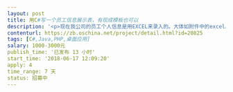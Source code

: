 ```yaml
---                
layout: post       
title: 用C#写一个员工信息展示表，有现成模板也可以           
description: '<p>现在我公司的员工个人信息是用EXCEL来录入的。大体如附件中的excel。</p><p><br></p><p><br></p><p>经常要复制excel中的内容来填充出 XX员工的简历。 附件中的word。</p><p><br></p><p><br></p><p>需求：需要用C#或其他桌面语言，写个单机版软件，能快速的按一些预设的简历模板输出个人简历。</p><p><br></p><p>谁可以做的联系，有不清楚的可以联系我，653667</p>'     
contenturl: https://zb.oschina.net/project/detail.html?id=20825      
tags: [C#,Java,PHP,桌面应用]            
salary: 1000-3000元          
publish_time: '已发布 13 小时'         
start_time: '2018-06-17 12:09:20'           
apply: 4                   
time_range: 7 天              
status: 招募中                  
---                 
```

